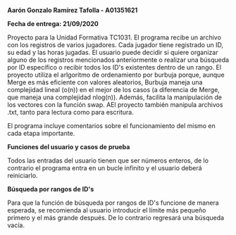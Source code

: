 **Aarón Gonzalo Ramírez Tafolla - A01351621**

**Fecha de entrega: 21/09/2020**

Proyecto para la Unidad Formativa TC1031. El programa recibe un archivo con los registros de varios jugadores. Cada jugador tiene registrado un ID, su edad y las horas jugadas.
El usuario puede decidir si quiere organizar alguno de los registros mencionados anteriormente o realizar una búsqueda por ID específico o recibir todos los ID's existentes dentro
de un rango. El proyecto utiliza el arlgoritmo de ordenamiento por burbuja porque, aunque Merge es más eficiente con valores aleatorios, Burbuja maneja una complejidad lineal (o(n))
en el mejor de los casos (a diferencia de Merge, que maneja una complejidad nlog(n)). Además, facilita la manipulación de los vectores con la función swap. AEl proyecto también manipula
archivos .txt, tanto para lectura como para escritura.

El programa incluye comentarios sobre el funcionamiento del mismo en cada etapa importante.

**Funciones del usuario y casos de prueba**

Todos las entradas del usuario tienen que ser números enteros, de lo contrario el programa entra en un bucle infinito y el usuario deberá reiniciarlo.

**Búsqueda por rangos de ID's**

Para que la función de búsqueda por rangos de ID's funcione de manera esperada, se recomienda al usuario introducir el límite más pequeño primero y el más
grande después. De lo contrario regresará una búsqueda vacía.

